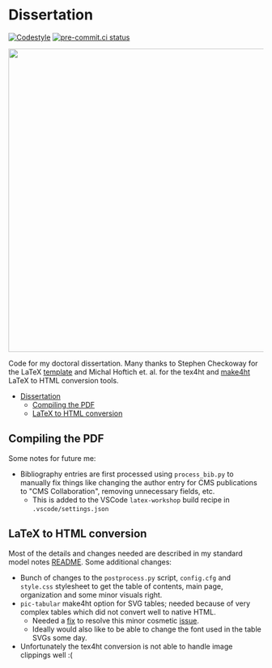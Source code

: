 # Dissertation

[![Codestyle](https://img.shields.io/badge/code%20style-black-000000.svg)](https://github.com/psf/black)
[![pre-commit.ci status](https://results.pre-commit.ci/badge/github/rkansal47/dissertation/main.svg)](https://results.pre-commit.ci/latest/github/rkansal47/dissertation/main)

<p align="center">
  <img width="600" src="https://raw.githubusercontent.com/rkansal47/dissertation/refs/heads/main/assets/logo.png" />
</p>

Code for my doctoral dissertation.
Many thanks to Stephen Checkoway for the LaTeX [template](https://github.com/stevecheckoway/ucsddissertation) and Michal Hoftich et. al. for the tex4ht and [make4ht](https://github.com/michal-h21/make4ht) LaTeX to HTML conversion tools.


- [Dissertation](#dissertation)
  - [Compiling the PDF](#compiling-the-pdf)
  - [LaTeX to HTML conversion](#latex-to-html-conversion)


## Compiling the PDF

Some notes for future me:

 - Bibliography entries are first processed using `process_bib.py` to manually fix things like changing the author entry for CMS publications to "CMS Collaboration", removing unnecessary fields, etc.
   - This is added to the VSCode `latex-workshop` build recipe in `.vscode/settings.json`

## LaTeX to HTML conversion

Most of the details and changes needed are described in my standard model notes [README](https://github.com/rkansal47/standard-model?tab=readme-ov-file#notes-for-latex-to-html-conversion).
Some additional changes:

 - Bunch of changes to the `postprocess.py` script, `config.cfg` and `style.css` stylesheet to get the table of contents, main page, organization and some minor visuals right.
 - `pic-tabular` make4ht option for SVG tables; needed because of very complex tables which did not convert well to native HTML.
   - Needed a [fix](https://github.com/rkansal47/dissertation/pull/2) to resolve this minor cosmetic [issue](https://github.com/michal-h21/make4ht/issues/160).
   - Ideally would also like to be able to change the font used in the table SVGs some day.
 - Unfortunately the tex4ht conversion is not able to handle image clippings well :(
